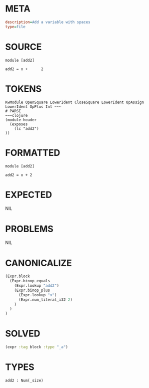 # META
~~~ini
description=Add a variable with spaces
type=file
~~~
# SOURCE
~~~roc
module [add2]

add2 = x +      2
~~~
# TOKENS
~~~text
KwModule OpenSquare LowerIdent CloseSquare LowerIdent OpAssign LowerIdent OpPlus Int ~~~
# PARSE
~~~clojure
(module-header
  (exposes
    (lc "add2")
))
~~~
# FORMATTED
~~~roc
module [add2]

add2 = x + 2
~~~
# EXPECTED
NIL
# PROBLEMS
NIL
# CANONICALIZE
~~~clojure
(Expr.block
  (Expr.binop_equals
    (Expr.lookup "add2")
    (Expr.binop_plus
      (Expr.lookup "x")
      (Expr.num_literal_i32 2)
    )
  )
)
~~~
# SOLVED
~~~clojure
(expr :tag block :type "_a")
~~~
# TYPES
~~~roc
add2 : Num(_size)
~~~
